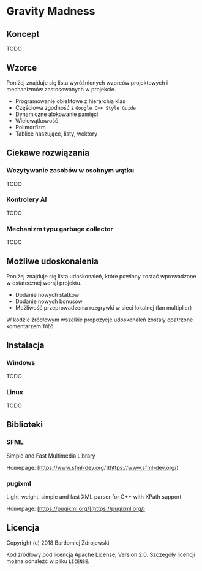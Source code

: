 # Gravity Madness

## Koncept

TODO

## Wzorce

Poniżej znajduje się lista wyróżnionych wzorców projektowych i
mechanizmów zastosowanych w projekcie.

* Programowanie obiektowe z hierarchią klas
* Częściowa zgodność z `Google C++ Style Guide`
* Dynamiczne alokowanie pamięci
* Wielowątkowość
* Polimorfizm
* Tablice haszujące, listy, wektory

## Ciekawe rozwiązania

### Wczytywanie zasobów w osobnym wątku

TODO

### Kontrolery AI

TODO

### Mechanizm typu garbage collector

TODO

## Możliwe udoskonalenia

Poniżej znajduje się lista udoskonaleń, które powinny zostać wprowadzone
w ostatecznej wersji projektu.

* Dodanie nowych statków
* Dodanie nowych bonusów
* Możliwość przeprowadzenia rozgrywki w sieci lokalnej (lan multiplier)

W kodzie źródłowym wszelkie propozycje udoskonaleń zostały opatrzone
komentarzem `TODO`.

## Instalacja

### Windows

TODO

### Linux

TODO

## Biblioteki

### SFML

Simple and Fast Multimedia Library

Homepage: [https://www.sfml-dev.org/](https://www.sfml-dev.org/)

### pugixml

Light-weight, simple and fast XML parser for C++ with XPath support

Homepage: [https://pugixml.org/](https://pugixml.org/)

## Licencja

Copyright (c) 2018 Bartłomiej Zdrojewski

Kod źródłowy pod licencją Apache License, Version 2.0.
Szczegóły licencji można odnaleźć w pliku `LICENSE`.